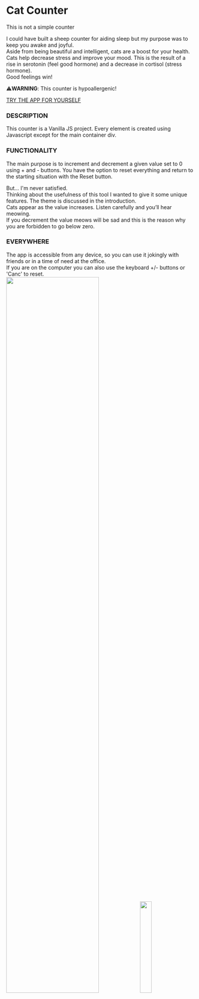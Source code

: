 # Cat Counter
This is not a simple counter

I could have built a sheep counter for aiding sleep but my purpose was to keep you awake and joyful.  
Aside from being beautiful and intelligent, cats are a boost for your health.  
Cats help decrease stress and improve your mood. This is the result of a rise in serotonin (feel good hormone) and a decrease in cortisol (stress hormone).   
Good feelings win!

⚠️**WARNING**: This counter is hypoallergenic!

<a href="https://cat-counter-forcatlovers.netlify.app/" target="_blank">TRY THE APP FOR YOURSELF</a>

### DESCRIPTION
This counter is a Vanilla JS project. Every element is created using Javascript except for the main container div. 

### FUNCTIONALITY
The main purpose is to increment and decrement a given value set to 0 using + and - buttons. You have the option to reset everything and return to the starting situation with the Reset button.  
  
But... I'm never satisfied.  
Thinking about the usefulness of this tool I wanted to give it some unique features. The theme is discussed in the introduction.  
Cats appear as the value increases. Listen carefully and you’ll hear meowing.  
If you decrement the value meows will be sad and this is the reason why you are forbidden to go below zero.  

### EVERYWHERE
The app is accessible from any device, so you can use it jokingly with friends or in a time of need at the office.  
If you are on the computer you can also use the keyboard +/- buttons or 'Canc' to reset.  
<img src='https://user-images.githubusercontent.com/125393629/236195465-f68b0141-05a2-4ee1-a403-2cfd26947c5f.png' width='70%'> <img src='https://user-images.githubusercontent.com/125393629/236195289-9afc6d6e-38e1-452c-b1a9-c62453730874.png' width='25%'>

